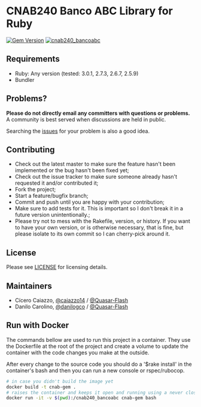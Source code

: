 CNAB240 Banco ABC Library for Ruby
==============

[![Gem Version](https://badge.fury.io/rb/cnab240_bancoabc.svg)](https://badge.fury.io/rb/cnab240_bancoabc)
[![cnab240_bancoabc](https://github.com/Quasar-Flash/cnab240_bancoabc/actions/workflows/ruby.yml/badge.svg)](https://github.com/Quasar-Flash/cnab240_bancoabc/actions/workflows/ruby.yml)

Requirements
-----------------

- Ruby: Any version (tested: 3.0.1, 2.7.3, 2.6.7, 2.5.9)
- Bundler

Problems?
-----------------

**Please do not directly email any committers with questions or problems.**  A community is best served when discussions are held in public.

Searching the [issues](https://github.com/Quasar-Flash/cnab240_bancoabc/issues) for your problem is also a good idea.

Contributing
-----------------

- Check out the latest master to make sure the feature hasn't been implemented or the bug hasn't been fixed yet;
- Check out the issue tracker to make sure someone already hasn't requested it and/or contributed it;
- Fork the project;
- Start a feature/bugfix branch;
- Commit and push until you are happy with your contribution;
- Make sure to add tests for it. This is important so I don't break it in a future version unintentionally.;
- Please try not to mess with the Rakefile, version, or history. If you want to have your own version, or is otherwise necessary, that is fine, but please isolate to its own commit so I can cherry-pick around it.

License
-----------------

Please see [LICENSE](https://github.com/Quasar-Flash/cnab240_bancoabc/blob/master/LICENSE.txt) for licensing details.

Maintainers
-----------------

- Cícero Caiazzo, [@caiazzo14](https://github.com/caiazzo14) / [@Quasar-Flash](https://github.com/Quasar-Flash)
- Danilo Carolino, [@danilogco](https://github.com/danilogco) / [@Quasar-Flash](https://github.com/Quasar-Flash)

Run with Docker
-----------------

The commands bellow are used to run this project in a container.
They use the Dockerfile at the root of the project and create a volume to update the container with the code changes you make at the outside.

After every change to the source code you should do a '$rake install' in the container's bash and then you can run a new console or rspec/rubocop.

```bash
# in case you didn't build the image yet
docker build -t cnab-gem .
# raises the container and keeps it open and running using a never closing foreground job (in this case, 'bash')
docker run -it -v $(pwd):/cnab240_bancoabc cnab-gem bash
```
